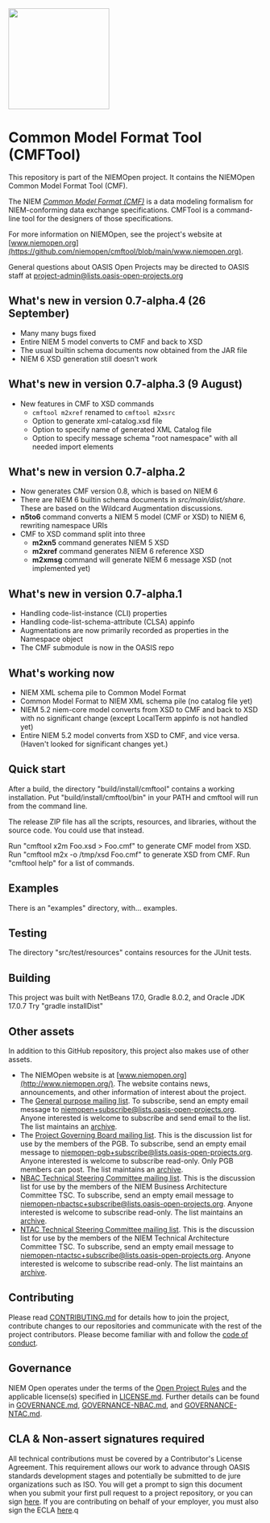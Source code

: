 <img src="https://github.com/niemopen/oasis-open-project/blob/main/artwork/NIEM-NO-Logo-v5.png" width="200">

# Common Model Format Tool (CMFTool)

This repository is part of the NIEMOpen project.  It contains the NIEMOpen Common Model Format Tool (CMF). 

The NIEM [*Common Model Format (CMF)*](https://github.com/niemopen/common-model-format) is a data modeling formalism for NIEM-conforming data exchange specifications.  CMFTool is a command-line tool for the designers of those specifications.

For more information on NIEMOpen, see the project's website at [www.niemopen.org](https://github.com/niemopen/cmftool/blob/main/www.niemopen.org).

General questions about OASIS Open Projects may be directed to OASIS staff at [project-admin@lists.oasis-open-projects.org](mailto:project-admin@lists.oasis-open-projects.org)

## What's new in version 0.7-alpha.4 (26 September)

* Many many bugs fixed
* Entire NIEM 5 model converts to CMF and back to XSD
* The usual builtin schema documents now obtained from the JAR file
* NIEM 6 XSD generation still doesn't work

## What's new in version 0.7-alpha.3 (9 August)

* New features in CMF to XSD commands
  * `cmftool m2xref` renamed to `cmftool m2xsrc`
  * Option to generate xml-catalog.xsd file
  * Option to specify name of generated XML Catalog file
  * Option to specify message schema "root namespace" with all needed import elements

## What's new in version 0.7-alpha.2

* Now generates CMF version 0.8, which is based on NIEM 6
* There are NIEM 6 builtin schema documents in *src/main/dist/share*.  These are based on the Wildcard Augmentation discussions.
* **n5to6** command converts a NIEM 5 model (CMF or XSD) to NIEM 6, rewriting namespace URIs
* CMF to XSD command split into three
  * **m2xn5** command generates NIEM 5 XSD
  * **m2xref** command generates NIEM 6 reference XSD
  * **m2xmsg** command will generate NIEM 6 message XSD (not implemented yet)

## What's new in version 0.7-alpha.1

* Handling code-list-instance (CLI) properties
* Handling code-list-schema-attribute (CLSA) appinfo
* Augmentations are now primarily recorded as properties in the Namespace object
* The CMF submodule is now in the OASIS repo

## What's working now

- NIEM XML schema pile to Common Model Format
- Common Model Format to NIEM XML schema pile (no catalog file yet)
- NIEM 5.2 niem-core model converts from XSD to CMF and back to XSD with no significant change
  (except LocalTerm appinfo is not handled yet)
- Entire NIEM 5.2 model converts from XSD to CMF, and vice versa.  (Haven't looked for significant changes yet.)

## Quick start

After a build, the directory "build/install/cmftool" contains a working installation.
Put "build/install/cmftool/bin" in your PATH and cmftool will run from 
the command line.

The release ZIP file has all the scripts, resources, and libraries, without the source code.  You could use that instead.

Run "cmftool x2m Foo.xsd > Foo.cmf" to generate CMF model from XSD.
Run "cmftool m2x -o /tmp/xsd Foo.cmf" to generate XSD from CMF.
Run "cmftool help" for a list of commands.

## Examples

There is an "examples" directory, with... examples.

## Testing

The directory "src/test/resources" contains resources for the JUnit tests.

## Building

This project was built with NetBeans 17.0, Gradle 8.0.2, and Oracle JDK 17.0.7
Try "gradle installDist" 

## Other assets

In addition to this GitHub repository, this project also makes use of other assets.

- The NIEMOpen website is at [www.niemopen.org](http://www.niemopen.org/). The website contains news, announcements, and other information of interest about the project.
- The [General purpose mailing list](https://lists.oasis-open-projects.org/g/niemopen). To subscribe, send an empty email message to [niemopen+subscribe@lists.oasis-open-projects.org](mailto:niemopen+subscribe@lists.oasis-open-projects.org). Anyone interested is welcome to subscribe and send email to the list. The list maintains an [archive](https://lists.oasis-open-projects.org/g/niemopen/messages).
- The [Project Governing Board mailing list](https://lists.oasis-open-projects.org/g/niemopen-pgb). This is the discussion list for use by the members of the PGB. To subscribe, send an empty email message to [niemopen-pgb+subscribe@lists.oasis-open-projects.org](mailto:niemopen-pgb+subscribe@lists.oasis-open-projects.org). Anyone interested is welcome to subscribe read-only. Only PGB members can post. The list maintains an [archive](https://lists.oasis-open-projects.org/g/niemopen-pgb/messages).
- [NBAC Technical Steering Committee mailing list](https://lists.oasis-open-projects.org/g/niemopen-nbactsc). This is the discussion list for use by the members of the NIEM Business Architecture Committee TSC. To subscribe, send an empty email message to [niemopen-nbactsc+subscribe@lists.oasis-open-projects.org](mailto:niemopen-nbactsc+subscribe@lists.oasis-open-projects.org). Anyone interested is welcome to subscribe read-only. The list maintains an [archive](https://lists.oasis-open-projects.org/g/niemopen-nbactsc/messages).
- [NTAC Technical Steering Committee mailing list](https://lists.oasis-open-projects.org/g/niemopen-ntactsc). This is the discussion list for use by the members of the NIEM Technical Architecture Committee TSC. To subscribe, send an empty email message to [niemopen-ntactsc+subscribe@lists.oasis-open-projects.org](mailto:niemopen-ntactsc+subscribe@lists.oasis-open-projects.org). Anyone interested is welcome to subscribe read-only. The list maintains an [archive](https://lists.oasis-open-projects.org/g/niemopen-ntactsc/messages).

## Contributing

Please read [CONTRIBUTING.md](https://github.com/niemopen/cmftool/blob/main/CONTRIBUTING.md) for details how to join the project, contribute changes to our repositories and communicate with the rest of the project contributors. Please become familiar with and follow the [code of conduct](https://github.com/niemopen/cmftool/blob/main/CODE-OF-CONDUCT.md).

## Governance

NIEM Open operates under the terms of the [Open Project Rules](https://www.oasis-open.org/policies-guidelines/open-projects-process) and the applicable license(s) specified in [LICENSE.md](https://github.com/niemopen/cmftool/blob/main/LICENSE.md). Further details can be found in [GOVERNANCE.md](https://github.com/niemopen/cmftool/blob/main/GOVERNANCE.md), [GOVERNANCE-NBAC.md](https://github.com/niemopen/cmftool/blob/main/GOVERNANCE-NBAC.md), and [GOVERNANCE-NTAC.md](https://github.com/niemopen/cmftool/blob/main/GOVERNANCE-NTAC.md).

## CLA & Non-assert signatures required

All technical contributions must be covered by a Contributor's License Agreement. This requirement allows our work to advance through OASIS standards development stages and potentially be submitted to de jure organizations such as ISO. You will get a prompt to sign this document when you submit your first pull request to a project repository, or you can sign [here](https://cla-assistant.io/niemopen/oasis-open-project). If you are contributing on behalf of your employer, you must also sign the ECLA [here](https://www.oasis-open.org/open-projects/cla/entity-cla-20210630/).q
